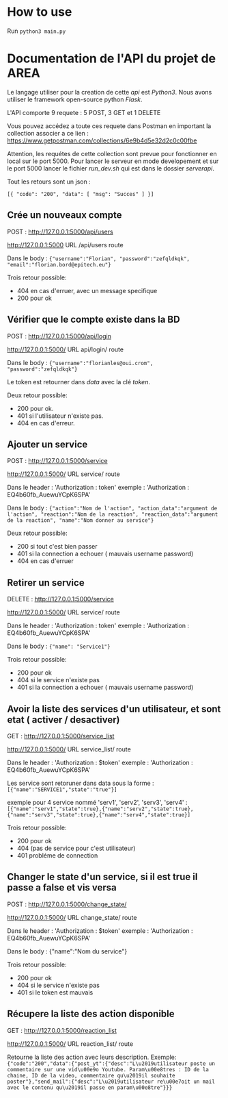 How to use
=========

Run `python3 main.py`


Documentation de l'API du projet de AREA
======

Le langage utiliser pour la creation de cette _api_ est _Python3_.
Nous avons utiliser le framework open-source python _Flask_.

L'API comporte 9 requete : 5 POST, 3 GET et 1 DELETE

Vous pouvez accédez a toute ces requete dans Postman en important la collection associer a ce lien :
https://www.getpostman.com/collections/6e9b4d5e32d2c0c00fbe

Attention, les requétes de cette collection sont prevue pour fonctionner en local sur le port 5000.
Pour lancer le serveur en mode developement et sur le port 5000 lancer le fichier _run_dev.sh_ qui est dans le dossier _serverapi_.


Tout les retours sont un json :

`
[{
    "code": "200",
    "data": [
        "msg": "Succes"
    ]
}]
`

Crée un nouveaux compte
------------

POST	:	http://127.0.0.1:5000/api/users

http://127.0.0.1:5000       		URL
/api/users				route

Dans le body : 
`{"username":"Florian",
"password":"zefqldkqk",
"email":"florian.bord@epitech.eu"}`

Trois retour possible:
- 404 en cas d'erruer, avec un message specifique 
- 200 pour ok


Vérifier que le compte existe dans la BD
----------

POST	:	http://127.0.0.1:5000/api/login

http://127.0.0.1:5000/					URL
api/login/						route

Dans le body : 
`{"username":"florianles@oui.crom", "password":"zefqldkqk"}`

Le token est retourner dans _data_ avec la clé _token_.

Deux retour possible:
- 200 pour ok.
- 401 si l'utilisateur n'existe pas.
- 404 en cas d'erreur.


Ajouter un service
----------

POST	:	http://127.0.0.1:5000/service

http://127.0.0.1:5000/				URL
service/					route

Dans le header : 'Authorization : token'
exemple : 'Authorization : EQ4b60fb_AuewuYCpK6SPA'

Dans le body : `{"action":"Nom de l'action",
				"action_data":"argument de l'action",
				"reaction":"Nom de la reaction",
				"reaction_data":"argument de la reaction",
				"name":"Nom donner au service"}`

Deux retour possible:
- 200 		si tout c'est bien passer
- 401		si la connection a echouer ( mauvais username password)
- 404 		en cas d'erruer

Retirer un service
---------

DELETE	:	http://127.0.0.1:5000/service

http://127.0.0.1:5000/				URL
service/					route

Dans le header : 'Authorization : token'
exemple : 'Authorization : EQ4b60fb_AuewuYCpK6SPA'

Dans le body : `{"name": "Service1"}`

Trois retour possible:
- 200		pour ok
- 404		si le service n'existe pas
- 401		si la connection a echouer ( mauvais username password)


Avoir la liste des services d'un utilisateur, et sont etat ( activer / desactiver)
-------------

GET	:	http://127.0.0.1:5000/service_list

http://127.0.0.1:5000/			URL
service_list/				route

Dans le header : 'Authorization : $token'
exemple : 'Authorization : EQ4b60fb_AuewuYCpK6SPA'

Les service sont retoruner dans data sous la forme : `[{"name":"SERVICE1","state":"true"}]`

exemple pour 4 service nommé 'serv1', 'serv2', 'serv3', 'serv4' :
	`[{"name":"serv1","state":true},{"name":"serv2","state":true},{"name":"serv3","state":true},{"name":"serv4","state":true}]`

Trois retour possible:
- 200		pour ok
- 404		(pas de service pour c'est utilisateur)
- 401		probléme de connection


Changer le state d'un service, si il est true il passe a false et vis versa
----------------

POST	:	http://127.0.0.1:5000/change_state/

http://127.0.0.1:5000/			URL
change_state/				route

Dans le header : 'Authorization : $token'
exemple : 'Authorization : EQ4b60fb_AuewuYCpK6SPA'

Dans le body : {"name":"Nom du service"}

Trois retour possible:
- 200		pour ok
- 404	si le service n'existe pas
- 401	si le token est mauvais

Récupere la liste des action disponible
-------------

GET	:	http://127.0.0.1:5000/reaction_list

http://127.0.0.1:5000/			URL
reaction_list/				route

Retourne la liste des action avec leurs description.
Exemple:
`{"code":"200","data":{"post_yt":{"desc":"L\u2019utilisateur poste un commentaire sur une vid\u00e9o Youtube. Param\u00e8tres : ID de la chaine, ID de la video, commentaire qu\u2019il souhaite poster"},"send_mail":{"desc":"L\u2019utilisateur re\u00e7oit un mail avec le contenu qu\u2019il passe en param\u00e8tre"}}}`
